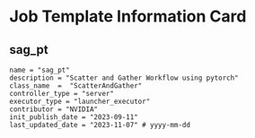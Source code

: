 # Job Template Information Card

## sag_pt
    name = "sag_pt"
    description = "Scatter and Gather Workflow using pytorch" 
    class_name  =  "ScatterAndGather"
    controller_type = "server"
    executor_type = "launcher_executor"
    contributor = "NVIDIA"
    init_publish_date = "2023-09-11"
    last_updated_date = "2023-11-07" # yyyy-mm-dd
